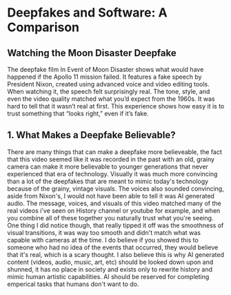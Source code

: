 # Deepfakes and Software: A Comparison

## Watching the Moon Disaster Deepfake

The deepfake film In Event of Moon Disaster shows what would have happened if the Apollo 11 mission failed. It features a fake speech by President Nixon, created using advanced voice and video editing tools. When watching it, the speech felt surprisingly real. The tone, style, and even the video quality matched what you’d expect from the 1960s. It was hard to tell that it wasn’t real at first. This experience shows how easy it is to trust something that “looks right,” even if it’s fake.

## 1. What Makes a Deepfake Believable?

There are many things that can make a deepfake more believeable, the fact that this video seemed like it was recorded in the past with an old, grainy camera can make it more believable to younger generations that never experienced that era of technology. Visually it was much more convincing than a lot of the deepfakes that are meant to mimic today's technology because of the grainy, vintage visuals. The voices also sounded convincing, aside from Nixon's, I would not have been able to tell it was AI generated audio. The message, voices, and visuals of this video matched many of the real videos i've seen on History channel or youtube for example, and when you combine all of these together you naturally trust what you're seeing. One thing I did notice though, that really tipped it off was the smoothness of visual transitions, it was way too smooth and didn't match what was capable with cameras at the time. I do believe if you showed this to someone who had no idea of the events that occurred, they would believe that it's real, which is a scary thought. I also believe this is why AI generated content (videos, audio, music, art, etc) should be looked down upon and shunned, it has no place in society and exists only to rewrite history and mimic human artistic capabilities. AI should be reserved for completing emperical tasks that humans don't want to do. 
